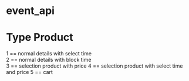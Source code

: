# event_api
# Type Product
1  ==  normal details with select time  
2  ==  normal details with block time  
3  ==  selection product with price 
4  ==  selection product with select time and price
5  ==  cart
